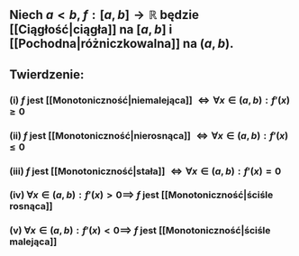 ## Niech $a<b$, $f:[a,b]\to\mathbb{R}$ będzie [[Ciągłość|ciągła]] na $[a,b]$ i [[Pochodna|różniczkowalna]] na $(a,b)$.
## **Twierdzenie**:
### (i) $f$ jest [[Monotoniczność|niemalejąca]] $\iff\forall{x\in(a,b)}:{f'(x)\geq0}$
### (ii) $f$ jest [[Monotoniczność|nierosnąca]] $\iff\forall{x\in(a,b)}:{f'(x)\leq0}$
### (iii) $f$ jest [[Monotoniczność|stała]] $\iff\forall{x\in(a,b)}:{f'(x)=0}$
### (iv)  $\forall{x\in(a,b)}:{f'(x)>0} \implies$ $f$ jest [[Monotoniczność|ściśle rosnąca]]
### (v)  $\forall{x\in(a,b)}:{f'(x)<0} \implies$ $f$ jest [[Monotoniczność|ściśle malejąca]]
